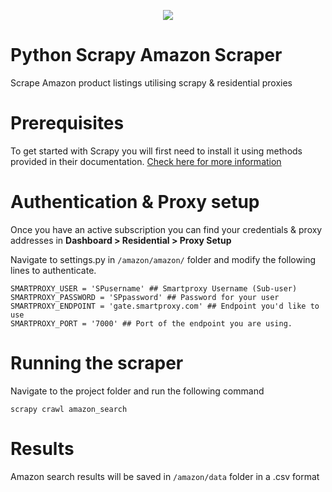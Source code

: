<p align="center">
    <a href="https://dashboard.smartproxy.com/?page=residential-proxies&utm_source=socialorganic&utm_medium=social&utm_campaign=resi_trial_GITHUB"><img src="https://i.imgur.com/3uZgYJ9.png"></a>
</p>


# Python Scrapy Amazon Scraper
Scrape Amazon product listings utilising scrapy &amp; residential proxies

# Prerequisites
To get started with Scrapy you will first need to install it using methods provided in their documentation. [Check here for more information](https://docs.scrapy.org/en/latest/intro/install.html)

# Authentication & Proxy setup

Once you have an active subscription you can find your credentials & proxy addresses in **Dashboard > Residential > Proxy Setup**

Navigate to settings.py in `/amazon/amazon/` folder and modify the following lines to authenticate.

```
SMARTPROXY_USER = 'SPusername' ## Smartproxy Username (Sub-user)
SMARTPROXY_PASSWORD = 'SPpassword' ## Password for your user
SMARTPROXY_ENDPOINT = 'gate.smartproxy.com' ## Endpoint you'd like to use
SMARTPROXY_PORT = '7000' ## Port of the endpoint you are using.
```

# Running the scraper

Navigate to the project folder and run the following command

```
scrapy crawl amazon_search
```

# Results

Amazon search results will be saved in `/amazon/data` folder in a .csv format
